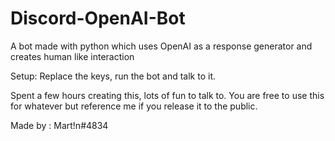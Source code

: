 # Discord-OpenAI-Bot
A bot made with python which uses OpenAI as a response generator and creates human like interaction

Setup: Replace the keys, run the bot and talk to it.

Spent a few hours creating this, lots of fun to talk to.
You are free to use this for whatever but reference me if you release it to the public.

Made by : Mart!n#4834
